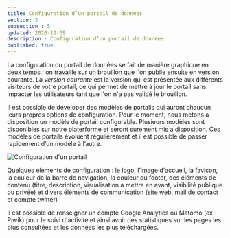 ```yaml
---
title: Configuration d’un portail de données
section: 3
subsection : 5
updated: 2020-12-09
description : Configuration d’un portail de données
published: true
---
```


La configuration du portail de données se fait de manière graphique en deux temps : on travaille sur un brouillon que l'on publie ensuite en version courante. La *version courante* est la version qui est présentée aux différents visiteurs de votre portail, ce qui permet de mettre à jour le portail sans impacter les utilisateurs tant que l'on n'a pas validé le brouillon.

Il est possible de déveloper des modèles de portails qui auront chaucun leurs propres options de configuration. Pour le moment, nous metons a disposition un modèle de portail configurable. Plusieurs modèles sont disponibles sur notre platerforme et seront surement mis a disposition. Ces modèles de portails évoluent régulièrement et il est possible de passer rapidement d’un modèle à l’autre.

![Configuration d'un portail](./images/functional-presentation/configuration-portail.jpg)


Quelques éléments de configuration : le logo, l’image d'accueil, la favicon, la couleur de la barre de navigation, la couleur du footer, des éléments de contenu (titre, description, visualisation à mettre en avant, visibilité publique ou privée) et divers éléments de communication (site web, mail de contact et compte twitter)

Il est possible de renseigner un compte Google Analytics ou Matomo (ex Piwik) pour le suivi d'activité et ainsi avoir des statistiques sur les pages les plus consultées et les données les plus téléchargées.
